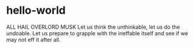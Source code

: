 # hello-world
ALL HAIL OVERLORD MUSK
Let us think the unthinkable, let us do the undoable. Let us prepare to grapple with the ineffable itself and see if we may not eff it after all.
